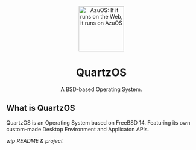 <div align="center">
 <img width="120" alt="AzuOS: If it runs on the Web, it runs on AzuOS" src="https://github.com/QuartzBSD/quartzboot/blob/main/logo.png?raw=true">
	<h1>QuartzOS</h1>
	<p>A BSD-based Operating System.</p>
</div>

## What is QuartzOS
QuartzOS is an Operating System based on FreeBSD 14. Featuring its own custom-made Desktop Environment and Applicaton APIs.

_wip README & project_
